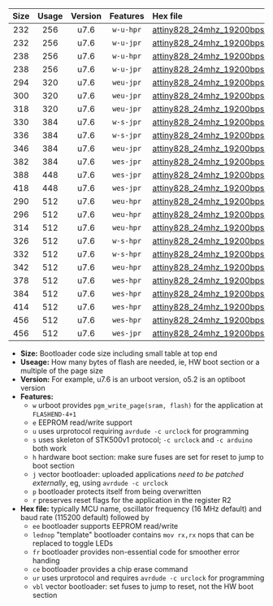 |Size|Usage|Version|Features|Hex file|
|:-:|:-:|:-:|:-:|:--|
|232|256|u7.6|`w-u-hpr`|[attiny828_24mhz_19200bps_ur.hex](https://raw.githubusercontent.com/stefanrueger/urboot/main//attiny828_24mhz_19200bps_ur.hex)|
|232|256|u7.6|`w-u-jpr`|[attiny828_24mhz_19200bps_ur_vbl.hex](https://raw.githubusercontent.com/stefanrueger/urboot/main//attiny828_24mhz_19200bps_ur_vbl.hex)|
|238|256|u7.6|`w-u-hpr`|[attiny828_24mhz_19200bps_lednop_ur.hex](https://raw.githubusercontent.com/stefanrueger/urboot/main//attiny828_24mhz_19200bps_lednop_ur.hex)|
|238|256|u7.6|`w-u-jpr`|[attiny828_24mhz_19200bps_lednop_ur_vbl.hex](https://raw.githubusercontent.com/stefanrueger/urboot/main//attiny828_24mhz_19200bps_lednop_ur_vbl.hex)|
|294|320|u7.6|`weu-jpr`|[attiny828_24mhz_19200bps_ee_ur_vbl.hex](https://raw.githubusercontent.com/stefanrueger/urboot/main//attiny828_24mhz_19200bps_ee_ur_vbl.hex)|
|300|320|u7.6|`weu-jpr`|[attiny828_24mhz_19200bps_ee_lednop_ur_vbl.hex](https://raw.githubusercontent.com/stefanrueger/urboot/main//attiny828_24mhz_19200bps_ee_lednop_ur_vbl.hex)|
|318|320|u7.6|`weu-jpr`|[attiny828_24mhz_19200bps_ee_lednop_fr_ur_vbl.hex](https://raw.githubusercontent.com/stefanrueger/urboot/main//attiny828_24mhz_19200bps_ee_lednop_fr_ur_vbl.hex)|
|330|384|u7.6|`w-s-jpr`|[attiny828_24mhz_19200bps_vbl.hex](https://raw.githubusercontent.com/stefanrueger/urboot/main//attiny828_24mhz_19200bps_vbl.hex)|
|336|384|u7.6|`w-s-jpr`|[attiny828_24mhz_19200bps_lednop_vbl.hex](https://raw.githubusercontent.com/stefanrueger/urboot/main//attiny828_24mhz_19200bps_lednop_vbl.hex)|
|346|384|u7.6|`weu-jpr`|[attiny828_24mhz_19200bps_ee_lednop_fr_ce_ur_vbl.hex](https://raw.githubusercontent.com/stefanrueger/urboot/main//attiny828_24mhz_19200bps_ee_lednop_fr_ce_ur_vbl.hex)|
|382|384|u7.6|`wes-jpr`|[attiny828_24mhz_19200bps_ee_vbl.hex](https://raw.githubusercontent.com/stefanrueger/urboot/main//attiny828_24mhz_19200bps_ee_vbl.hex)|
|388|448|u7.6|`wes-jpr`|[attiny828_24mhz_19200bps_ee_lednop_vbl.hex](https://raw.githubusercontent.com/stefanrueger/urboot/main//attiny828_24mhz_19200bps_ee_lednop_vbl.hex)|
|418|448|u7.6|`wes-jpr`|[attiny828_24mhz_19200bps_ee_lednop_fr_vbl.hex](https://raw.githubusercontent.com/stefanrueger/urboot/main//attiny828_24mhz_19200bps_ee_lednop_fr_vbl.hex)|
|290|512|u7.6|`weu-hpr`|[attiny828_24mhz_19200bps_ee_ur.hex](https://raw.githubusercontent.com/stefanrueger/urboot/main//attiny828_24mhz_19200bps_ee_ur.hex)|
|296|512|u7.6|`weu-hpr`|[attiny828_24mhz_19200bps_ee_lednop_ur.hex](https://raw.githubusercontent.com/stefanrueger/urboot/main//attiny828_24mhz_19200bps_ee_lednop_ur.hex)|
|314|512|u7.6|`weu-hpr`|[attiny828_24mhz_19200bps_ee_lednop_fr_ur.hex](https://raw.githubusercontent.com/stefanrueger/urboot/main//attiny828_24mhz_19200bps_ee_lednop_fr_ur.hex)|
|326|512|u7.6|`w-s-hpr`|[attiny828_24mhz_19200bps.hex](https://raw.githubusercontent.com/stefanrueger/urboot/main//attiny828_24mhz_19200bps.hex)|
|332|512|u7.6|`w-s-hpr`|[attiny828_24mhz_19200bps_lednop.hex](https://raw.githubusercontent.com/stefanrueger/urboot/main//attiny828_24mhz_19200bps_lednop.hex)|
|342|512|u7.6|`weu-hpr`|[attiny828_24mhz_19200bps_ee_lednop_fr_ce_ur.hex](https://raw.githubusercontent.com/stefanrueger/urboot/main//attiny828_24mhz_19200bps_ee_lednop_fr_ce_ur.hex)|
|378|512|u7.6|`wes-hpr`|[attiny828_24mhz_19200bps_ee.hex](https://raw.githubusercontent.com/stefanrueger/urboot/main//attiny828_24mhz_19200bps_ee.hex)|
|384|512|u7.6|`wes-hpr`|[attiny828_24mhz_19200bps_ee_lednop.hex](https://raw.githubusercontent.com/stefanrueger/urboot/main//attiny828_24mhz_19200bps_ee_lednop.hex)|
|414|512|u7.6|`wes-hpr`|[attiny828_24mhz_19200bps_ee_lednop_fr.hex](https://raw.githubusercontent.com/stefanrueger/urboot/main//attiny828_24mhz_19200bps_ee_lednop_fr.hex)|
|456|512|u7.6|`wes-hpr`|[attiny828_24mhz_19200bps_ee_lednop_fr_ce.hex](https://raw.githubusercontent.com/stefanrueger/urboot/main//attiny828_24mhz_19200bps_ee_lednop_fr_ce.hex)|
|456|512|u7.6|`wes-jpr`|[attiny828_24mhz_19200bps_ee_lednop_fr_ce_vbl.hex](https://raw.githubusercontent.com/stefanrueger/urboot/main//attiny828_24mhz_19200bps_ee_lednop_fr_ce_vbl.hex)|

- **Size:** Bootloader code size including small table at top end
- **Useage:** How many bytes of flash are needed, ie, HW boot section or a multiple of the page size
- **Version:** For example, u7.6 is an urboot version, o5.2 is an optiboot version
- **Features:**
  + `w` urboot provides `pgm_write_page(sram, flash)` for the application at `FLASHEND-4+1`
  + `e` EEPROM read/write support
  + `u` uses urprotocol requiring `avrdude -c urclock` for programming
  + `s` uses skeleton of STK500v1 protocol; `-c urclock` and `-c arduino` both work
  + `h` hardware boot section: make sure fuses are set for reset to jump to boot section
  + `j` vector bootloader: uploaded applications *need to be patched externally*, eg, using `avrdude -c urclock`
  + `p` bootloader protects itself from being overwritten
  + `r` preserves reset flags for the application in the register R2
- **Hex file:** typically MCU name, oscillator frequency (16 MHz default) and baud rate (115200 default) followed by
  + `ee` bootloader supports EEPROM read/write
  + `lednop` "template" bootloader contains `mov rx,rx` nops that can be replaced to toggle LEDs
  + `fr` bootloader provides non-essential code for smoother error handing
  + `ce` bootloader provides a chip erase command
  + `ur` uses urprotocol and requires `avrdude -c urclock` for programming
  + `vbl` vector bootloader: set fuses to jump to reset, not the HW boot section
